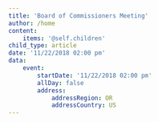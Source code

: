 ```yaml
---
title: 'Board of Commissioners Meeting'
author: /home
content:
    items: '@self.children'
child_type: article
date: '11/22/2018 02:00 pm'
data:
    event:
        startDate: '11/22/2018 02:00 pm'
        allDay: false
        address:
            addressRegion: OR
            addressCountry: US
---
```


